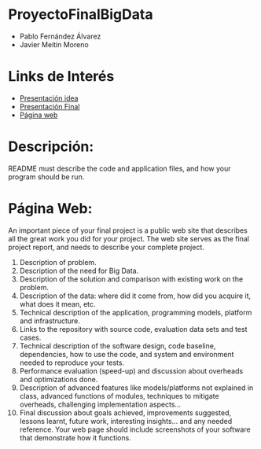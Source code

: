 # ProyectoFinalBigData
* Pablo Fernández Álvarez
* Javier Meitín Moreno

# Links de Interés
* [Presentación idea](https://docs.google.com/presentation/d/1Cyrf4gibaFM47mVAJzBG6HN32uutDxz_1npGN45Pm9Y/edit?usp=sharing)
* [Presentación Final](https://docs.google.com/presentation/d/1Vb_LUsPNkXkjxOds-mX-2kMPehKJY4j0r_7xEoUFf70/edit?usp=sharing)
* [Página web](https://jmeitin.github.io/)

# Descripción:
README must describe the code and application files, and how your program should be run.

# Página Web:
An important piece of your final project is a public web site that describes all the great work you did for your project. The web site serves as the final project report, and needs to describe your complete project.

1. Description of problem.
2. Description of the need for Big Data.
3. Description of the solution and comparison with existing work on the problem.
4. Description of the data: where did it come from, how did you acquire it, what does it mean, etc.
5. Technical description of the application, programming models, platform and infrastructure.
6. Links to the repository with source code, evaluation data sets and test cases.
7. Technical description of the software design, code baseline, dependencies, how to use the code, and system and environment needed to reproduce your tests.
8. Performance evaluation (speed-up) and discussion about overheads and optimizations done.
9. Description of advanced features like models/platforms not explained in class, advanced functions of modules, techniques to mitigate overheads, challenging implementation aspects...
10. Final discussion about goals achieved, improvements suggested, lessons learnt, future work, interesting insights… and any needed reference.
Your web page should include screenshots of your software that demonstrate how it functions.

